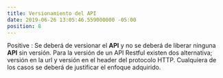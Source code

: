 ```yaml
---
title: Versionamiento del API
date: 2019-06-26 13:05:46.559000000 -05:00
position: 8
---
```


Positive
: Se deberá de versionar el **API** y no se deberá de liberar ninguna **API** sin versión. Para la versión de un API Restful existen dos alternativa; versión en la url y versión en el header del protocolo HTTP. Cualquiera de los casos se deberá de justificar el enfoque adquirido.
